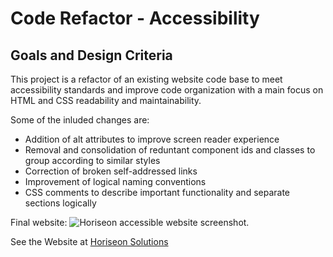 # Code Refactor - Accessibility
## Goals and Design Criteria
This project is a refactor of an existing website code base to meet accessibility standards and improve code organization with a main focus on HTML and CSS readability and maintainability. 

Some of the inluded changes are:
- Addition of alt attributes to improve screen reader experience
- Removal and consolidation of reduntant component ids and classes to group according to similar styles
- Correction of broken self-addressed links
- Improvement of logical naming conventions
- CSS comments to describe important functionality and separate sections logically

Final website: 
![Horiseon accessible website screenshot.](final.jpg)

See the Website at [Horiseon Solutions](https://ellisonac.github.io/Code-Refactor/)